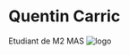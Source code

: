 # Quentin Carric
Etudiant de M2 MAS
![logo](https://intranet.univ-rennes2.fr/sites/default/files/resize/UHB/SERVICE-COMMUNICATION/logor2-noir-150x147.png)
